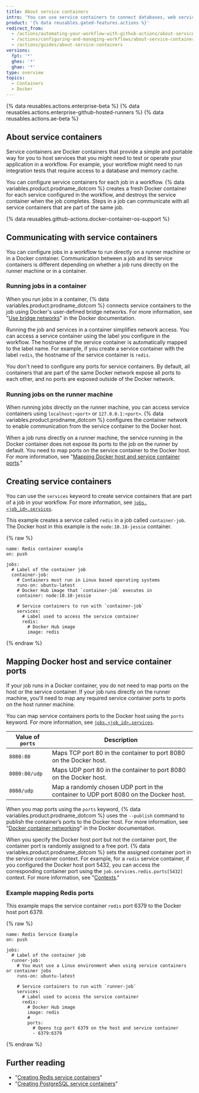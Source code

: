 ```yaml
---
title: About service containers
intro: 'You can use service containers to connect databases, web services, memory caches, and other tools to your workflow.'
product: '{% data reusables.gated-features.actions %}'
redirect_from:
  - /actions/automating-your-workflow-with-github-actions/about-service-containers
  - /actions/configuring-and-managing-workflows/about-service-containers
  - /actions/guides/about-service-containers
versions:
  fpt: '*'
  ghes: '*'
  ghae: '*'
type: overview
topics:
  - Containers
  - Docker
---
```


{% data reusables.actions.enterprise-beta %}
{% data reusables.actions.enterprise-github-hosted-runners %}
{% data reusables.actions.ae-beta %}

## About service containers

Service containers are Docker containers that provide a simple and portable way for you to host services that you might need to test or operate your application in a workflow. For example, your workflow might need to run integration tests that require access to a database and memory cache.

You can configure service containers for each job in a workflow. {% data variables.product.prodname_dotcom %} creates a fresh Docker container for each service configured in the workflow, and destroys the service container when the job completes. Steps in a job can communicate with all service containers that are part of the same job.

{% data reusables.github-actions.docker-container-os-support %}

## Communicating with service containers

You can configure jobs in a workflow to run directly on a runner machine or in a Docker container. Communication between a job and its service containers is different depending on whether a job runs directly on the runner machine or in a container.

### Running jobs in a container

When you run jobs in a container, {% data variables.product.prodname_dotcom %} connects service containers to the job using Docker's user-defined bridge networks. For more information, see "[Use bridge networks](https://docs.docker.com/network/bridge/)" in the Docker documentation.

Running the job and services in a container simplifies network access. You can access a service container using the label you configure in the workflow. The hostname of the service container is automatically mapped to the label name. For example, if you create a service container with the label `redis`, the hostname of the service container is `redis`.

You don't need to configure any ports for service containers. By default, all containers that are part of the same Docker network expose all ports to each other, and no ports are exposed outside of the Docker network.

### Running jobs on the runner machine

When running jobs directly on the runner machine, you can access service containers using `localhost:<port>` or `127.0.0.1:<port>`. {% data variables.product.prodname_dotcom %} configures the container network to enable communication from the service container to the Docker host.

When a job runs directly on a runner machine, the service running in the Docker container does not expose its ports to the job on the runner by default. You need to map ports on the service container to the Docker host. For more information, see "[Mapping Docker host and service container ports](/actions/automating-your-workflow-with-github-actions/about-service-containers#mapping-docker-host-and-service-container-ports)."

## Creating service containers

You can use the `services` keyword to create service containers that are part of a job in your workflow. For more information, see [`jobs.<job_id>.services`](/actions/automating-your-workflow-with-github-actions/workflow-syntax-for-github-actions#jobsjob_idservices).

This example creates a service called `redis` in a job called `container-job`. The Docker host in this example is the `node:10.18-jessie` container.

{% raw %}
```yaml{:copy}
name: Redis container example
on: push

jobs:
  # Label of the container job
  container-job:
    # Containers must run in Linux based operating systems
    runs-on: ubuntu-latest
    # Docker Hub image that `container-job` executes in
    container: node:10.18-jessie

    # Service containers to run with `container-job`
    services:
      # Label used to access the service container
      redis:
        # Docker Hub image
        image: redis
```
{% endraw %}

## Mapping Docker host and service container ports

If your job runs in a Docker container, you do not need to map ports on the host or the service container. If your job runs directly on the runner machine, you'll need to map any required service container ports to ports on the host runner machine.

You can map service containers ports to the Docker host using the `ports` keyword. For more information, see [`jobs.<job_id>.services`](/actions/automating-your-workflow-with-github-actions/workflow-syntax-for-github-actions#jobsjob_idservices).

| Value of `ports` |	Description |
|------------------|--------------|
| `8080:80` |	Maps TCP port 80 in the container to port 8080 on the Docker host. |
| `8080:80/udp` |	Maps UDP port 80 in the container to port 8080 on the Docker host. |
| `8080/udp`	| Map a randomly chosen UDP port in the container to UDP port 8080 on the Docker host. |

When you map ports using the `ports` keyword, {% data variables.product.prodname_dotcom %} uses the `--publish` command to publish the container’s ports to the Docker host. For more information, see "[Docker container networking](https://docs.docker.com/config/containers/container-networking/)" in the Docker documentation.

When you specify the Docker host port but not the container port, the container port is randomly assigned to a free port. {% data variables.product.prodname_dotcom %} sets the assigned container port in the service container context. For example, for a `redis` service container, if you configured the Docker host port 5432, you can access the corresponding container port using the `job.services.redis.ports[5432]` context. For more information, see "[Contexts](/actions/learn-github-actions/contexts#job-context)."

### Example mapping Redis ports

This example maps the service container `redis` port 6379 to the Docker host port 6379.

{% raw %}
```yaml{:copy}
name: Redis Service Example
on: push

jobs:
  # Label of the container job
  runner-job:
    # You must use a Linux environment when using service containers or container jobs
    runs-on: ubuntu-latest

    # Service containers to run with `runner-job`
    services:
      # Label used to access the service container
      redis:
        # Docker Hub image
        image: redis
        #
        ports:
          # Opens tcp port 6379 on the host and service container
          - 6379:6379
```
{% endraw %}

## Further reading

- "[Creating Redis service containers](/actions/automating-your-workflow-with-github-actions/creating-redis-service-containers)"
- "[Creating PostgreSQL service containers](/actions/automating-your-workflow-with-github-actions/creating-postgresql-service-containers)"
